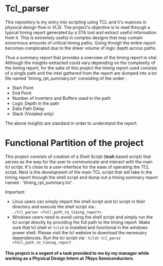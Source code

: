 # Tcl_parser
This repository is my entry into scripting using TCL and it's nuances in physical design flow in VLSI. The project's objective is to read through a typical timing report generated by a STA tool and extract useful information from it. This is extremely useful in complex designs that may contain ennormous amounts of critical timing paths. Going throigh the entire report becomes complicated due to the sheer volume of logic depth across paths. <br/>

Thus a summary report that provides a overview of the timing report is vital. Although the insights extracted could vary depending on the complexity of the timing report, for the sake of this project the timing report used consists of a single path and the intel gathered from the report are dumped into a txt file named 'timing_rpt_summary.txt' consisting of the under :

- Start Point
- End Point
- Number of Inverters and Buffers used in the path
- Logic Depth in the path
- Data Path Delay
- Slack (Violated only)

The above insights are standard in order to understand the report. 

# Functional Partition of the project 
This project consists of creation of a Shell Script (**tcsh** based script) that serves as the way for the user to communicate and interact with the main tcl script. It's close to a user-interface for the ease of operating the TCL script. Next is the development of the main TCL script that will take in the timing report through the shell script and dump out a timing summary report named : 'timing_rpt_summary.txt'. 

> [!IMPORTANT]
> - Linux users can simply import the shell script and tcl script in their directory and execute the shell script via : <br/>
> `./tcl_parser <full_path_to_timing_report>`
> - Windows users need to avoid using the shell script and simply run the tcl script directly by providing the full path to the timing report. Make sure that tcl shell or `tclsh` is installed and functional in the windows power shell. Please visit the tcl websire to download the necessary dependencies. Run the tcl script via : 
>  `tclsh tcl_parse <full_path_to_timing_report`

#### This project is a segent of a task provided to me by my manager while working as a Physical Design Intern at 7Rays Semiconductors.
